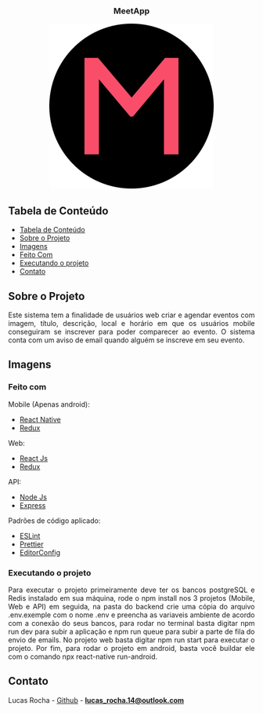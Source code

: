 <h3 align="center">MeetApp</h3>

<p align="center">
  <img src="https://github.com/lucasrocha20/MeetApp/blob/master/imagens/icone.png" alt="logo"/>
</p>

## Tabela de Conteúdo

- [Tabela de Conteúdo](#tabela-de-conte%C3%BAdo)
- [Sobre o Projeto](#sobre-o-projeto)
- [Imagens](#imagens)
- [Feito Com](#feito-com)
- [Executando o projeto](#executando-o-projeto)
- [Contato](#contato)


## Sobre o Projeto
<p align="justify"> Este sistema tem a finalidade de usuários web criar e agendar eventos com imagem, título, descrição, local e horário em que os usuários mobile conseguiram se inscrever para poder comparecer ao evento. O sistema conta com um aviso de email quando alguém se inscreve em seu evento.</p>

## Imagens

### Feito com
Mobile (Apenas android):
- [React Native](http://facebook.github.io/react-native/)
- [Redux](https://redux.js.org/)

Web:
- [React Js](https://reactjs.org/)
- [Redux](https://redux.js.org/)

API:
- [Node Js](https://nodejs.org/)
- [Express](https://expressjs.com/)

Padrões de código aplicado:
- [ESLint](https://eslint.org/) 
- [Prettier](https://prettier.io/) 
- [EditorConfig](https://editorconfig.org/)

### Executando o projeto

<p align="justify"> Para executar o projeto primeiramente deve ter os bancos postgreSQL e Redis instalado em sua máquina, rode o npm install nos 3 projetos (Mobile, Web e API) em seguida, na pasta do backend crie uma cópia do arquivo .env.exemple com o nome .env e preencha as variaveis ambiente de acordo com a conexão do seus bancos, para rodar no terminal basta digitar npm run dev para subir a aplicação e npm run queue para subir a parte de fila do envio de emails. No projeto web basta digitar npm run start para executar o projeto. Por fim, para rodar o projeto em android, basta você buildar ele com o comando npx react-native run-android.</p>

## Contato

Lucas Rocha - [Github](https://github.com/lucasrocha20) - **lucas_rocha.14@outlook.com**

